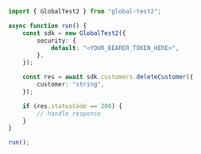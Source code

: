 <!-- Start SDK Example Usage [usage] -->
```typescript
import { GlobalTest2 } from "global-test2";

async function run() {
    const sdk = new GlobalTest2({
        security: {
            default: "<YOUR_BEARER_TOKEN_HERE>",
        },
    });

    const res = await sdk.customers.deleteCustomer({
        customer: "string",
    });

    if (res.statusCode == 200) {
        // handle response
    }
}

run();

```
<!-- End SDK Example Usage [usage] -->